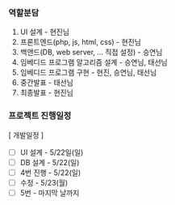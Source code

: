 ### 역할분담

1. UI 설계 - 현진님
2. 프론트엔드(php, js, html, css) - 현진님
3. 백앤드(DB, web server, ... 직접 설정) - 승연님
4. 임베디드 프로그램 알고리즘 설계 - 승연님, 태선님
5. 임베디드 프로그램 구현 - 현진, 승연님, 태선님
6. 중간발표 - 태선님
7. 최종발표 - 현진님


### 프로젝트 진행일정

[ 개발일정 ]

- [ ]  UI 설계 - 5/22일(일)
- [ ]  DB 설계 - 5/22(일)
- [ ]  4번 진행 - 5/22(일)
- [ ]  수정 - 5/23(월)
- [ ]  5번 - 마지막 날까지
